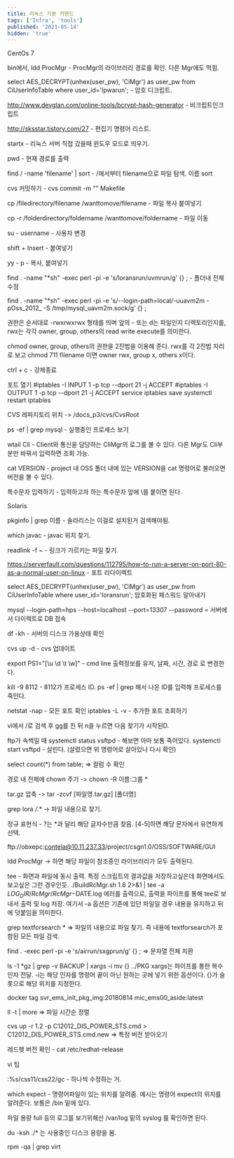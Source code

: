 ```yaml
---
title: 리눅스 기본 커멘드
tags: ['Infra', 'tools']
published: '2021-05-14'
hidden: 'true'
---
```


CentOs 7

bin에서, ldd ProcMgr - ProcMgr의 라이브러리 경로를 확인. 다른 Mgr에도 먹힘.

select AES_DECRYPT(unhex(user_pw), 'CiMgr') as user_pw from CiUserInfoTable where user_id='lpwarun'; - 암호 디크립트.

http://www.devglan.com/online-tools/bcrypt-hash-generator - 비크립트인크립트

http://sksstar.tistory.com/27 - 편집기 명령어 리스트.

startx - 리눅스 서버 직접 갔을때 윈도우 모드로 띄우기.

pwd  - 현재 경로를 출력

find / -name 'filename' | sort  - /에서부터 filename으로 파일 탐색. 이름 sort

cvs 커밋하기 - cvs commit -m "" Makefile

cp /filedirectory/filename /wanttomove/filename  - 파일 복사 붙여넣기

cp -r /folderdirectory/foldername /wanttomove/foldername  - 파일 이동

su - username  - 사용자 변경

shift + Insert - 붙여넣기

yy - p - 복사, 붙여넣기

find . -name "*sh" -exec perl -pi -e 's/loransrun/uvmrun/g' {} \; - 폴더내 전체 수정

find . -name "*sh" -exec perl -pi -e 's/--login-path=local/-uuavm2m -pOss_2012_ -S \/tmp\/mysql_uavm2m.sock/g' {} \;

권한은 순서대로
-rwxrwxrwx 형태를 띄며 앞의 - 또는 d는 파일인지 디렉토리인지를, rwx는 각각 owner, group, others의 read write execute를 의미한다.

chmod
owner, group, others의 권한을 2진법을 이용해 준다. rwx를 각 2진법 자리로 보고
chmod 711 filename 이면 owner rwx, group x, others x이다.

ctrl + c - 강제종료

포트 열기
#iptables -I INPUT 1 -p tcp --dport 21 -j ACCEPT
#iptables -I OUTPUT 1 -p tcp --dport 21 -j ACCEPT
service iptables save
systemctl restart iptables

CVS 레파지토리 위치 -> /docs_p3/cvs/CvsRoot



ps -ef | grep mysql - 실행중인 프로세스 보기

wtail Cli - Client와 통신을 담당하는 CliMgr의 로그를 볼 수 있다. 다른 Mgr도 Cli부분만 바꿔서 입력하면 조회 가능.

cat VERSION - project 내 OSS 폴더 내에 있는 VERSION을 cat 명령어로 불러오면 버전을 볼 수 있다.

특수문자 입력하기 - 입력하고자 하는 특수문자 앞에 \를 붙이면 된다.

Solaris

pkginfo | grep 이름 - 솔라리스는 이걸로 설치된거 검색해야됨.

which javac - javac 위치 찾기.

readlink -f ~ - 링크가 가르키는 파일 찾기.

https://serverfault.com/questions/112795/how-to-run-a-server-on-port-80-as-a-normal-user-on-linux - 포트 리다이렉트

select AES_DECRYPT(unhex(user_pw), 'CiMgr') as user_pw from CiUserInfoTable where user_id='loransrun';
암호화된 패스워드 알아내기

mysql --login-path=hps --host=localhost --port=13307 --password = 서버에서 다이렉트로 DB 접속

df -kh  - 서버의 디스크 가용상태 확인

cvs up -d  - cvs 업데이트

export PS1="[\u \d \t \w]"   - cmd line 출력정보를 유저, 날짜, 시간, 경로 로 변경한다.

kill -9 8112 - 8112가 프로세스 ID. ps -ef | grep 해서 나온 ID를 입력해 프로세스를 죽인다.

netstat -nap - 모든 포트 확인
iptables -L -v - 추가한 포트 조회하기

vi에서 /로 검색 후 gg를 친 뒤 n을 누르면 다음 찾기가 시작된D.

ftp가 속썩일 때
systemctl status vsftpd - 해보면 아마 보통 죽어있다.
systemctl start vsftpd - 살린다. (살렸으면 위 명령어로 살아있나 다시 확인)

select count(*) from table; => 컬럼 수 확인

경로 내 전체에 chown 주기 -> chown -R 이름:그룹 *

tar.gz 압축 -> tar -zcvf [파일명.tar.gz] [폴더명]

grep lora */*.* -> 파일 내용으로 찾기.

정규 표현식 - ?는 *과 달리 해당 글자수만큼 찾음. [4-5]하면 해당 문자에서 유연하게 선택.

ftp://obxepc:contela@10.11.237.33/project/csgn1.0/OSS/SOFTWARE/GUI

ldd ProcMgr -> 하면 해당 파일이 참조중인 라이브러리가 모두 출력된다.

tee - 화면과 파일에 동시 출력. 특정 스크립트의 결과값을 저장하고싶은데 화면에서도 보고싶은 그런 경우인듯.
       ./BuildRcMgr.sh 1.8 2>&1 | tee -a $LOG_DIR/RcMgr/RcMgr-$DATE.log
       에러를 출력으로, 출력을 파이프를 통해 tee로 보내서 출력 및 log 저장.
       여기서 -a 옵션은 기존에 있던 파일일 경우 내용을 유지하고 뒤에 덧붙임을 의미한다.

grep textforsearch *    => 파일의 내용으로 파일 찾기. 즉 내용에 textforsearch가 포함된 모든 파일 검색.

find . -exec perl -pi -e 's/airrun/sxgprun/g' {} \;    => 문자열 전체 치환


ls -1 *gz | grep -v BACKUP | xargs -i mv {} ../PKG
xargs는 파이프를 통한 복수 인자 전달. -i는 해당 인자를 명령어 끝이 아닌 원하는 곳에 넣기 위한 옵션이다. {}가 슬롯으로 해당 위치를 지정한다.

docker tag svr_ems_init_pkg_img:20180814 mic_ems00_aside:latest

ll -t | more    => 파일 시간순 정렬

cvs up -r 1.2 -p C12012_DIS_POWER_STS.cmd > C12012_DIS_POWER_STS.cmd.new   => 특정 버전 받아오기

레드헷 버전 확인 - cat /etc/redhat-release


vi 팁

:%s/css11/css22/gc   - 하나씩 수정하는 거.

which expect - 명령어파일이 있는 위치를 알려줌. 예시는 명령어 expect의 위치를 알려준다. 보통은 /bin 밑에 있다.


파일 용량 full 등의 로그를 보기위해선 /var/log 밑의 syslog 를 확인하면 된다.

du -ksh ./* 는 사용중인 디스크 용량을 봄.

rpm -qa | grep virt
